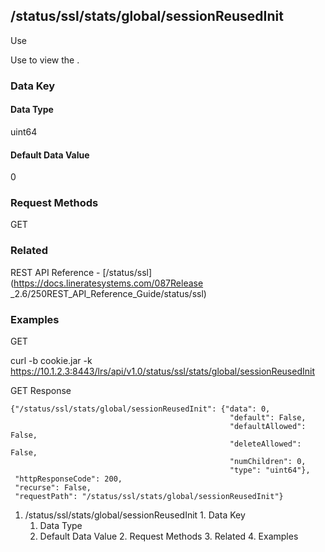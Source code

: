 ## /status/ssl/stats/global/sessionReusedInit

Use

Use to view the .

### Data Key

#### Data Type

uint64

#### Default Data Value

0

### Request Methods

GET

### Related

REST API Reference - [/status/ssl](https://docs.lineratesystems.com/087Release
_2.6/250REST_API_Reference_Guide/status/ssl)

### Examples

GET

curl -b cookie.jar -k
https://10.1.2.3:8443/lrs/api/v1.0/status/ssl/stats/global/sessionReusedInit

GET Response

    
    {"/status/ssl/stats/global/sessionReusedInit": {"data": 0,
                                                     "default": False,
                                                     "defaultAllowed": False,
                                                     "deleteAllowed": False,
                                                     "numChildren": 0,
                                                     "type": "uint64"},
     "httpResponseCode": 200,
     "recurse": False,
     "requestPath": "/status/ssl/stats/global/sessionReusedInit"}
    

  1. /status/ssl/stats/global/sessionReusedInit
    1. Data Key
      1. Data Type
      2. Default Data Value
    2. Request Methods
    3. Related
    4. Examples

